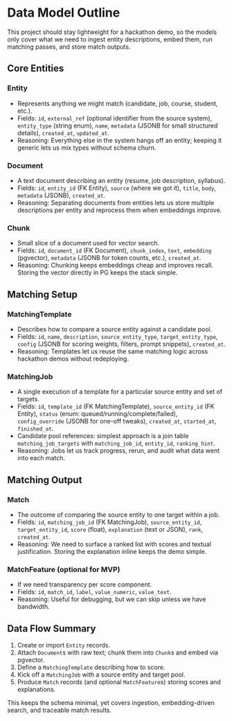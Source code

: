 # Data Model Outline

This project should stay lightweight for a hackathon demo, so the models only cover what we need to ingest entity descriptions, embed them, run matching passes, and store match outputs.

## Core Entities
### Entity
- Represents anything we might match (candidate, job, course, student, etc.).
- Fields: `id`, `external_ref` (optional identifier from the source system), `entity_type` (string enum), `name`, `metadata` (JSONB for small structured details), `created_at`, `updated_at`.
- Reasoning: Everything else in the system hangs off an entity; keeping it generic lets us mix types without schema churn.

### Document
- A text document describing an entity (resume, job description, syllabus).
- Fields: `id`, `entity_id` (FK Entity), `source` (where we got it), `title`, `body`, `metadata` (JSONB), `created_at`.
- Reasoning: Separating documents from entities lets us store multiple descriptions per entity and reprocess them when embeddings improve.

### Chunk
- Small slice of a document used for vector search.
- Fields: `id`, `document_id` (FK Document), `chunk_index`, `text`, `embedding` (pgvector), `metadata` (JSONB for token counts, etc.), `created_at`.
- Reasoning: Chunking keeps embeddings cheap and improves recall. Storing the vector directly in PG keeps the stack simple.

## Matching Setup
### MatchingTemplate
- Describes how to compare a source entity against a candidate pool.
- Fields: `id`, `name`, `description`, `source_entity_type`, `target_entity_type`, `config` (JSONB for scoring weights, filters, prompt snippets), `created_at`.
- Reasoning: Templates let us reuse the same matching logic across hackathon demos without redeploying.

### MatchingJob
- A single execution of a template for a particular source entity and set of targets.
- Fields: `id`, `template_id` (FK MatchingTemplate), `source_entity_id` (FK Entity), `status` (enum: queued/running/complete/failed), `config_override` (JSONB for one-off tweaks), `created_at`, `started_at`, `finished_at`.
- Candidate pool references: simplest approach is a join table `matching_job_targets` with `matching_job_id`, `entity_id`, `ranking_hint`.
- Reasoning: Jobs let us track progress, rerun, and audit what data went into each match.

## Matching Output
### Match
- The outcome of comparing the source entity to one target within a job.
- Fields: `id`, `matching_job_id` (FK MatchingJob), `source_entity_id`, `target_entity_id`, `score` (float), `explanation` (text or JSON), `rank`, `created_at`.
- Reasoning: We need to surface a ranked list with scores and textual justification. Storing the explanation inline keeps the demo simple.

### MatchFeature (optional for MVP)
- If we need transparency per score component.
- Fields: `id`, `match_id`, `label`, `value_numeric`, `value_text`.
- Reasoning: Useful for debugging, but we can skip unless we have bandwidth.

## Data Flow Summary
1. Create or import `Entity` records.
2. Attach `Document`s with raw text; chunk them into `Chunk`s and embed via pgvector.
3. Define a `MatchingTemplate` describing how to score.
4. Kick off a `MatchingJob` with a source entity and target pool.
5. Produce `Match` records (and optional `MatchFeature`s) storing scores and explanations.

This keeps the schema minimal, yet covers ingestion, embedding-driven search, and traceable match results.
